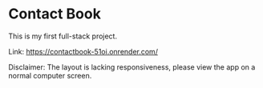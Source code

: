 # Contact Book
This is my first full-stack project.

Link: https://contactbook-51oi.onrender.com/

Disclaimer: The layout is lacking responsiveness, please view the app on a normal computer screen.
